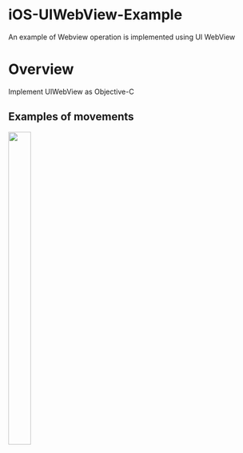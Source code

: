 # iOS-UIWebView-Example
An example of Webview operation is implemented using UI WebView

Overview
========
Implement UIWebView as Objective-C


Examples of movements
----------------------
<img src="https://hyowonee.github.io/images/WKWebView_default_page.png" width="30%" height="40%"></img><br/>
